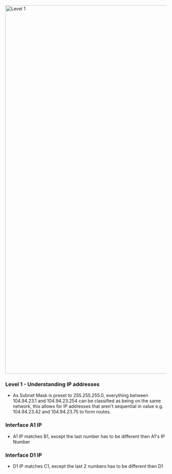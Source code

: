 <img width="1149" alt="Level 1" src="https://user-images.githubusercontent.com/58959408/175210956-4e28693b-1b8b-4520-aec5-12caf5f1a880.png">

### Level 1 - Understanding IP addresses
- As Subnet Mask is preset to 255.255.255.0, everything between 104.94.23.1 and 104.94.23.254 can be classified as being on the same network, this allows for  IP addresses that aren't sequential in value e.g. 104.94.23.42 and 104.94.23.75 to form routes.

### Interface A1 IP
- A1 IP matches B1, except the last number has to be different then A1's IP Number

### Interface D1 IP
- D1 IP matches C1, except the last 2 numbers has to be different then D1
